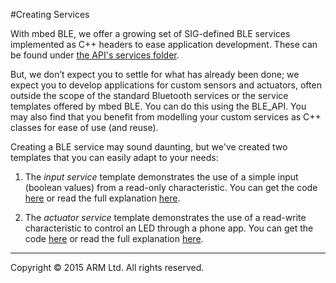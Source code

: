 #Creating Services

With mbed BLE, we offer a growing set of SIG-defined BLE services implemented as C++ headers to ease application development. These can be found under [the API's services folder](https://github.com/mbedmicro/BLE_API/tree/master/services).

But, we don’t expect you to settle for what has already been done; we expect you to develop applications for custom sensors and actuators, often outside the scope of the standard Bluetooth services or the service templates offered by mbed BLE. You can do this using the BLE_API. You may also find that you benefit from modelling your custom services as C++ classes for ease of use (and reuse). 

Creating a BLE service may sound daunting, but we've created two templates that you can easily adapt to your needs:

1. The *input service* template demonstrates the use of a simple input (boolean values) from a read-only characteristic. You can get the code [here](http://developer.mbed.org/teams/Bluetooth-Low-Energy/code/BLE_Button/) or read the full explanation [here](../AdvSamples/InputButton.md).

2. The *actuator service* template demonstrates the use of a read-write characteristic to control an LED through a phone app. You can get the code [here](https://developer.mbed.org/teams/Bluetooth-Low-Energy/code/BLE_LED/) or read the full explanation [here](../AdvSamples/LEDReadWrite.md).

______
Copyright © 2015 ARM Ltd. All rights reserved.